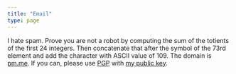 ```yaml
---
title: "Email"
type: page
---
```



I hate spam. Prove you are not a robot by computing the sum of the totients of the first 24 integers. Then concatenate that after the symbol of the 73rd element and add the character with ASCII value of 109. The domain is [pm.me](https://protonmail.com/). If you can, please use [PGP](https://support.mozilla.org/en-US/kb/openpgp-thunderbird-howto-and-faq) with [my public key](/about/ta180m.asc).
